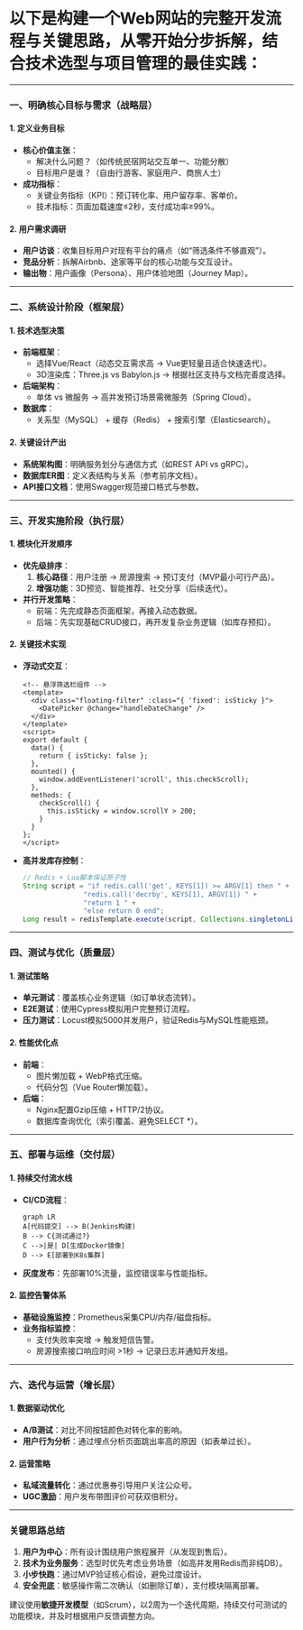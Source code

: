 # 以下是构建一个Web网站的**完整开发流程与关键思路**，从零开始分步拆解，结合技术选型与项目管理的最佳实践：

---

### **一、明确核心目标与需求（战略层）**
#### 1. **定义业务目标**
   - **核心价值主张**：  
     - 解决什么问题？（如传统民宿网站交互单一、功能分散）  
     - 目标用户是谁？（自由行游客、家庭用户、商旅人士）  
   - **成功指标**：  
     - 关键业务指标（KPI）：预订转化率、用户留存率、客单价。  
     - 技术指标：页面加载速度≤2秒，支付成功率≥99%。

#### 2. **用户需求调研**
   - **用户访谈**：收集目标用户对现有平台的痛点（如“筛选条件不够直观”）。  
   - **竞品分析**：拆解Airbnb、途家等平台的核心功能与交互设计。  
   - **输出物**：用户画像（Persona）、用户体验地图（Journey Map）。

---

### **二、系统设计阶段（框架层）**
#### 1. **技术选型决策**
   - **前端框架**：  
     - 选择Vue/React（动态交互需求高 → Vue更轻量且适合快速迭代）。  
     - 3D渲染库：Three.js vs Babylon.js → 根据社区支持与文档完善度选择。  
   - **后端架构**：  
     - 单体 vs 微服务 → 高并发预订场景需微服务（Spring Cloud）。  
   - **数据库**：  
     - 关系型（MySQL） + 缓存（Redis） + 搜索引擎（Elasticsearch）。

#### 2. **关键设计产出**
   - **系统架构图**：明确服务划分与通信方式（如REST API vs gRPC）。  
   - **数据库ER图**：定义表结构与关系（参考前序文档）。  
   - **API接口文档**：使用Swagger规范接口格式与参数。  

---

### **三、开发实施阶段（执行层）**
#### 1. **模块化开发顺序**
   - **优先级排序**：  
     1. **核心路径**：用户注册 → 房源搜索 → 预订支付（MVP最小可行产品）。  
     2. **增强功能**：3D预览、智能推荐、社交分享（后续迭代）。  
   - **并行开发策略**：  
     - 前端：先完成静态页面框架，再接入动态数据。  
     - 后端：先实现基础CRUD接口，再开发复杂业务逻辑（如库存预扣）。

#### 2. **关键技术实现**
   - **浮动式交互**：  
     ```vue
     <!-- 悬浮筛选栏组件 -->
     <template>
       <div class="floating-filter" :class="{ 'fixed': isSticky }">
         <DatePicker @change="handleDateChange" />
       </div>
     </template>
     <script>
     export default {
       data() {
         return { isSticky: false };
       },
       mounted() {
         window.addEventListener('scroll', this.checkScroll);
       },
       methods: {
         checkScroll() {
           this.isSticky = window.scrollY > 200;
         }
       }
     };
     </script>
     ```
   - **高并发库存控制**：  
     ```java
     // Redis + Lua脚本保证原子性
     String script = "if redis.call('get', KEYS[1]) >= ARGV[1] then " +
                    "redis.call('decrby', KEYS[1], ARGV[1]) " +
                    "return 1 " +
                    "else return 0 end";
     Long result = redisTemplate.execute(script, Collections.singletonList(key), quantity);
     ```

---

### **四、测试与优化（质量层）**
#### 1. **测试策略**
   - **单元测试**：覆盖核心业务逻辑（如订单状态流转）。  
   - **E2E测试**：使用Cypress模拟用户完整预订流程。  
   - **压力测试**：Locust模拟5000并发用户，验证Redis与MySQL性能瓶颈。

#### 2. **性能优化点**
   - **前端**：  
     - 图片懒加载 + WebP格式压缩。  
     - 代码分包（Vue Router懒加载）。  
   - **后端**：  
     - Nginx配置Gzip压缩 + HTTP/2协议。  
     - 数据库查询优化（索引覆盖、避免SELECT *）。

---

### **五、部署与运维（交付层）**
#### 1. **持续交付流水线**
   - **CI/CD流程**：  
     ```mermaid
     graph LR
     A[代码提交] --> B(Jenkins构建)
     B --> C{测试通过?}
     C -->|是| D[生成Docker镜像]
     D --> E[部署到K8s集群]
     ```
   - **灰度发布**：先部署10%流量，监控错误率与性能指标。

#### 2. **监控告警体系**
   - **基础设施监控**：Prometheus采集CPU/内存/磁盘指标。  
   - **业务指标监控**：  
     - 支付失败率突增 → 触发短信告警。  
     - 房源搜索接口响应时间 >1秒 → 记录日志并通知开发组。

---

### **六、迭代与运营（增长层）**
#### 1. **数据驱动优化**
   - **A/B测试**：对比不同按钮颜色对转化率的影响。  
   - **用户行为分析**：通过埋点分析页面跳出率高的原因（如表单过长）。

#### 2. **运营策略**
   - **私域流量转化**：通过优惠券引导用户关注公众号。  
   - **UGC激励**：用户发布带图评价可获双倍积分。

---

### **关键思路总结**
1. **用户为中心**：所有设计围绕用户旅程展开（从发现到售后）。  
2. **技术为业务服务**：选型时优先考虑业务场景（如高并发用Redis而非纯DB）。  
3. **小步快跑**：通过MVP验证核心假设，避免过度设计。  
4. **安全兜底**：敏感操作需二次确认（如删除订单），支付模块隔离部署。  

建议使用**敏捷开发模型**（如Scrum），以2周为一个迭代周期，持续交付可测试的功能模块，并及时根据用户反馈调整方向。
